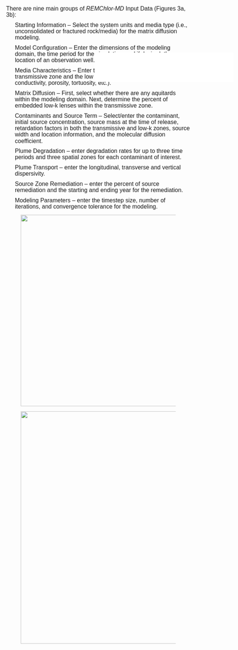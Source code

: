 <p style='margin-top:0in;margin-right:0in;margin-bottom:8.0pt;margin-left:0in;line-height:107%;font-size:15px;font-family:"Calibri",sans-serif;'><span style='font-size:16px;line-height:107%;font-family:"Arial",sans-serif;'>There are nine main groups of <em>REMChlor-MD</em> Input Data (Figures 3a, 3b):</span></p>
  <p style='margin-top:0in;margin-right:0in;margin-bottom:8.0pt;margin-left:.25in;line-height:107%;font-size:15px;font-family:"Calibri",sans-serif;'><span style='font-size:16px;line-height:107%;font-family:"Arial",sans-serif;'>Starting Information&nbsp;&ndash; Select the system units and media type (i.e., unconsolidated or fractured rock/media) for the matrix diffusion modeling.</span></p>
    <p style='margin-top:0in;margin-right:0in;margin-bottom:8.0pt;margin-left:.25in;line-height:107%;font-size:15px;font-family:"Calibri",sans-serif;'><span style='font-size:16px;line-height:107%;font-family:"Arial",sans-serif;'>Model Configuration &ndash; Enter the dimensions of the modeling domain, the time period for the simulation, and if desired, the location of an observation well.</span></p>
      <p style='margin-top:0in;margin-right:0in;margin-bottom:8.0pt;margin-left:.25in;line-height:107%;font-size:15px;font-family:"Calibri",sans-serif;'><span style='font-size:16px;line-height:107%;font-family:"Arial",sans-serif;'>Media Characteristics &ndash; Enter the characteristics of the transmissive zone and the low permeability zone (e.g., hydraulic conductivity, porosity, tortuosity, etc.).</span></p>
        <p style='margin-top:0in;margin-right:0in;margin-bottom:8.0pt;margin-left:.25in;line-height:107%;font-size:15px;font-family:"Calibri",sans-serif;'><span style='font-size:16px;line-height:107%;font-family:"Arial",sans-serif;'>Matrix Diffusion &ndash; First, select whether there are any aquitards within the modeling domain. Next, determine the percent of embedded low-k lenses within the transmissive zone.</span></p>
          <p style='margin-top:0in;margin-right:0in;margin-bottom:8.0pt;margin-left:.25in;line-height:107%;font-size:15px;font-family:"Calibri",sans-serif;'><span style='font-size:16px;line-height:107%;font-family:"Arial",sans-serif;'>Contaminants and Source Term &ndash; Select/enter the contaminant, initial source concentration, source mass at the time of release, retardation factors in both the transmissive and low-k zones, source width and location information, and the molecular diffusion coefficient.</span></p>
            <p style='margin-top:0in;margin-right:0in;margin-bottom:8.0pt;margin-left:.25in;line-height:107%;font-size:15px;font-family:"Calibri",sans-serif;'><span style='font-size:16px;line-height:107%;font-family:"Arial",sans-serif;'>Plume Degradation &ndash; enter degradation rates for up to three time periods and three spatial zones for each contaminant of interest.</span></p>
              <p style='margin-top:0in;margin-right:0in;margin-bottom:8.0pt;margin-left:.25in;line-height:107%;font-size:15px;font-family:"Calibri",sans-serif;'><span style='font-size:16px;line-height:107%;font-family:"Arial",sans-serif;'>Plume Transport &ndash; enter the longitudinal, transverse and vertical dispersivity.</span></p>
                <p style='margin-top:0in;margin-right:0in;margin-bottom:8.0pt;margin-left:.25in;line-height:107%;font-size:15px;font-family:"Calibri",sans-serif;'><span style='font-size:16px;line-height:107%;font-family:"Arial",sans-serif;'>Source Zone Remediation &ndash; enter the percent of source remediation and the starting and ending year for the remediation.</span></p>
                  <p style='margin-top:0in;margin-right:0in;margin-bottom:8.0pt;margin-left:.25in;line-height:107%;font-size:15px;font-family:"Calibri",sans-serif;'><span style='font-size:16px;line-height:107%;font-family:"Arial",sans-serif;'>Modeling Parameters &ndash; enter the timestep size, number of iterations, and convergence tolerance for the modeling.</span></p>
                    <div id="extensionsWeblioEjBx" style="position: absolute; z-index: 2147483647; left: 470px; top: 179px;"><iframe src="//api.weblio.jp/act/quote/v_1_0/e/?q=scenario&type=emicro&opul=chrome-extension%3A%2F%2Foingodpdjohhkelnginmkagmkbplgema%2Foptions.html" name="weblioExtensionsFrame" width="380" height="80" border="0" frameborder="0" scrolling="no"></iframe></div>
                    
<div class="col-md-6" style = "text-align: justify;">

<figure>
              <img src="05_Matrix/FIG/Tool5d_fig4a.png" width= 600 height=523 class="center">
</figure>

</div>

<div class="col-md-6" style = "text-align: justify;">

<figure>
              <img src="05_Matrix/FIG/Tool5d_fig4b.png" width= 600 height=635 class="center">
</figure>

</div>